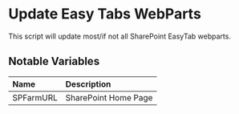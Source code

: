 # Update Easy Tabs WebParts

This script will update most/if not all SharePoint EasyTab webparts. 


## Notable Variables

|Name|Description|
|:---|:---------------------|
|SPFarmURL|SharePoint Home Page|


